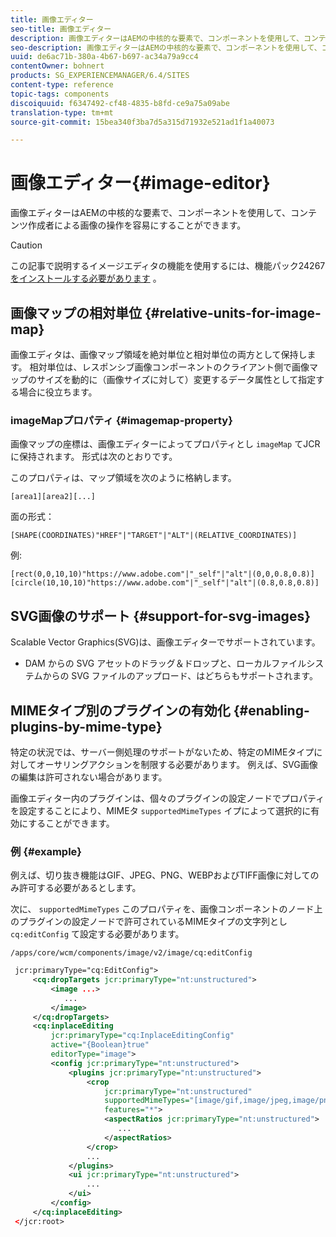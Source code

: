 ```yaml
---
title: 画像エディター
seo-title: 画像エディター
description: 画像エディターはAEMの中核的な要素で、コンポーネントを使用して、コンテンツ作成者による画像の操作を容易にすることができます。
seo-description: 画像エディターはAEMの中核的な要素で、コンポーネントを使用して、コンテンツ作成者による画像の操作を容易にすることができます。
uuid: de6ac71b-380a-4b67-b697-ac34a79a9cc4
contentOwner: bohnert
products: SG_EXPERIENCEMANAGER/6.4/SITES
content-type: reference
topic-tags: components
discoiquuid: f6347492-cf48-4835-b8fd-ce9a75a09abe
translation-type: tm+mt
source-git-commit: 15bea340f3ba7d5a315d71932e521ad1f1a40073

---
```



# 画像エディター{#image-editor}

画像エディターはAEMの中核的な要素で、コンポーネントを使用して、コンテンツ作成者による画像の操作を容易にすることができます。

>[!CAUTION]
>
>この記事で説明するイメージエディタの機能を使用するには、機能パック24267 [をインストールする必要があります](https://www.adobeaemcloud.com/content/marketplace/marketplaceProxy.html?packagePath=/content/companies/public/adobe/packages/cq640/featurepack/cq-6.4.0-featurepack-24267) 。

## 画像マップの相対単位 {#relative-units-for-image-map}

画像エディタは、画像マップ領域を絶対単位と相対単位の両方として保持します。 相対単位は、レスポンシブ画像コンポーネントのクライアント側で画像マップのサイズを動的に（画像サイズに対して）変更するデータ属性として指定する場合に役立ちます。

### imageMapプロパティ {#imagemap-property}

画像マップの座標は、画像エディターによってプロパティとし `imageMap` てJCRに保持されます。 形式は次のとおりです。

このプロパティは、マップ領域を次のように格納します。

`[area1][area2][...]`

面の形式：

`[SHAPE(COORDINATES)"HREF"|"TARGET"|"ALT"|(RELATIVE_COORDINATES)]`

例:

`[rect(0,0,10,10)"https://www.adobe.com"|"_self"|"alt"|(0,0,0.8,0.8)]`
`[circle(10,10,10)"https://www.adobe.com"|"_self"|"alt"|(0.8,0.8,0.8)]`

## SVG画像のサポート {#support-for-svg-images}

Scalable Vector Graphics(SVG)は、画像エディターでサポートされています。

* DAM からの SVG アセットのドラッグ＆ドロップと、ローカルファイルシステムからの SVG ファイルのアップロード、はどちらもサポートされます。

## MIMEタイプ別のプラグインの有効化 {#enabling-plugins-by-mime-type}

特定の状況では、サーバー側処理のサポートがないため、特定のMIMEタイプに対してオーサリングアクションを制限する必要があります。 例えば、SVG画像の編集は許可されない場合があります。

画像エディター内のプラグインは、個々のプラグインの設定ノードでプロパティを設定することにより、MIMEタ `supportedMimeTypes` イプによって選択的に有効にすることができます。

### 例 {#example}

例えば、切り抜き機能はGIF、JPEG、PNG、WEBPおよびTIFF画像に対してのみ許可する必要があるとします。

次に、 `supportedMimeTypes` このプロパティを、画像コンポーネントのノード上のプラグインの設定ノードで許可されているMIMEタイプの文字列とし `cq:editConfig` て設定する必要があります。

`/apps/core/wcm/components/image/v2/image/cq:editConfig`

```xml
 jcr:primaryType="cq:EditConfig">
     <cq:dropTargets jcr:primaryType="nt:unstructured">
         <image ...>
            ...
         </image>
     </cq:dropTargets>
     <cq:inplaceEditing
         jcr:primaryType="cq:InplaceEditingConfig"
         active="{Boolean}true"
         editorType="image">
         <config jcr:primaryType="nt:unstructured">
             <plugins jcr:primaryType="nt:unstructured">
                 <crop
                     jcr:primaryType="nt:unstructured"
                     supportedMimeTypes="[image/gif,image/jpeg,image/png,image/webp,image/tiff]"
                     features="*">
                     <aspectRatios jcr:primaryType="nt:unstructured">
                        ...
                     </aspectRatios>
                 </crop>
                 ...
             </plugins>
             <ui jcr:primaryType="nt:unstructured">
                 ...
             </ui>
         </config>
     </cq:inplaceEditing>
 </jcr:root>
```

